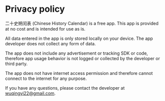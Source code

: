 # Privacy policy

二十史朔闰表 (Chinese History Calendar) is a free app. This app is provided at no cost and is intended for use as is.

All data entered in the app is only stored locally on your device. The app developer does not collect any form of data.

The app does not include any advertisement or tracking SDK or code, therefore app usage behavior is not logged or collected by the developer or third party.

The app does not have internet access permission and therefore cannot connect to the internet for any purpose.

If you have any questions, please contact the developer at wuqingyi22@gmail.com.
